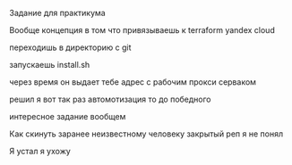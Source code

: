 Задание для практикума

Вообще концепция в том что привязываешь к terraform yandex cloud

переходишь в директорию с git

запускаешь install.sh

через время он выдает тебе адрес с рабочим прокси серваком

решил я вот так раз автомотизация то до победного

интересное задание вообщем

Как скинуть заранее неизвестному человеку закрытый реп я не понял

Я устал я ухожу 
